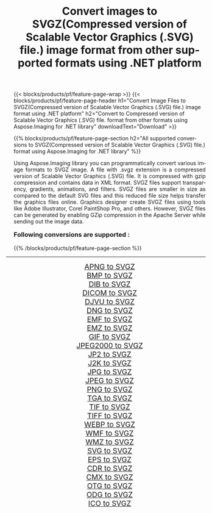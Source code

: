 ﻿---
title: Convert images to SVGZ(Compressed version of Scalable Vector Graphics (.SVG) file.) image format from other supported formats using .NET platform 
weight: 3920
url: /net/conversion/to/svgz/ 
lang: en
langdirlevel: 2
locales: zh-hans,ja,it,ru,de,es,fr,nl,id,lt,pl,pt,vi,tr,ko,zh-hant,ar,hi,th,sv,cs,uk,he
description: Using Aspose.Imaging for .NET library it is easy to convert to SVGZ(Compressed version of Scalable Vector Graphics (.SVG) file.) from other supported image formats
---

{{< blocks/products/pf/feature-page-wrap >}}
{{< blocks/products/pf/feature-page-header h1="Convert Image Files to SVGZ(Compressed version of Scalable Vector Graphics (.SVG) file.) image format using .NET platform" h2="Convert to Compressed version of Scalable Vector Graphics (.SVG) file. format from other formats using Aspose.Imaging for .NET library" downloadText="Download" >}}


{{% blocks/products/pf/feature-page-section  h2="All supported conversions to SVGZ(Compressed version of Scalable Vector Graphics (.SVG) file.) format using Aspose.Imaging for .NET library" %}}
<p align=justify>Using Aspose.Imaging library you can programmatically convert various image formats to SVGZ image. A file with .svgz extension is a compressed version of Scalable Vector Graphics (.SVG) file. It is compressed with gzip compression and contains data in XML format. SVGZ files support transparency, gradients, animations, and filters. SVGZ files are smaller in size as compared to the default SVG files and this reduced file size helps transfer the graphics files online. Graphics designer create SVGZ files using tools like Adobe Illustrator, Corel PaintShop Pro, and others. However, SVGZ files can be generated by enabling GZip compression in the Apache Server while sending out the image data.</p>
<h3 style="margin-top:16px;">
Following conversions are supported :
</h3>
{{% /blocks/products/pf/feature-page-section %}}
<div class="container-fluid productfamilypage bg-gray">
    <div class="convertypes bg-gray agp-content section">
        <div class="container">
		<hr style="margin-left:-20px;"/>
		<div class="row other-converters" style="gap: 10px;font-size: 19px;text-align:center;">
		    <div class='col-md-3 other-converter remove-lp remove-rp'><a href="/imaging/net/conversion/apng-to-svgz/" style="padding:15px;">APNG to SVGZ</a></div>
<div class='col-md-3 other-converter remove-lp remove-rp'><a href="/imaging/net/conversion/bmp-to-svgz/" style="padding:15px;">BMP to SVGZ</a></div>
<div class='col-md-3 other-converter remove-lp remove-rp'><a href="/imaging/net/conversion/dib-to-svgz/" style="padding:15px;">DIB to SVGZ</a></div>
<div class='col-md-3 other-converter remove-lp remove-rp'><a href="/imaging/net/conversion/dicom-to-svgz/" style="padding:15px;">DICOM to SVGZ</a></div>
<div class='col-md-3 other-converter remove-lp remove-rp'><a href="/imaging/net/conversion/djvu-to-svgz/" style="padding:15px;">DJVU to SVGZ</a></div>
<div class='col-md-3 other-converter remove-lp remove-rp'><a href="/imaging/net/conversion/dng-to-svgz/" style="padding:15px;">DNG to SVGZ</a></div>
<div class='col-md-3 other-converter remove-lp remove-rp'><a href="/imaging/net/conversion/emf-to-svgz/" style="padding:15px;">EMF to SVGZ</a></div>
<div class='col-md-3 other-converter remove-lp remove-rp'><a href="/imaging/net/conversion/emz-to-svgz/" style="padding:15px;">EMZ to SVGZ</a></div>
<div class='col-md-3 other-converter remove-lp remove-rp'><a href="/imaging/net/conversion/gif-to-svgz/" style="padding:15px;">GIF to SVGZ</a></div>
<div class='col-md-3 other-converter remove-lp remove-rp'><a href="/imaging/net/conversion/jpeg2000-to-svgz/" style="padding:15px;">JPEG2000 to SVGZ</a></div>
<div class='col-md-3 other-converter remove-lp remove-rp'><a href="/imaging/net/conversion/jp2-to-svgz/" style="padding:15px;">JP2 to SVGZ</a></div>
<div class='col-md-3 other-converter remove-lp remove-rp'><a href="/imaging/net/conversion/j2k-to-svgz/" style="padding:15px;">J2K to SVGZ</a></div>
<div class='col-md-3 other-converter remove-lp remove-rp'><a href="/imaging/net/conversion/jpg-to-svgz/" style="padding:15px;">JPG to SVGZ</a></div>
<div class='col-md-3 other-converter remove-lp remove-rp'><a href="/imaging/net/conversion/jpeg-to-svgz/" style="padding:15px;">JPEG to SVGZ</a></div>
<div class='col-md-3 other-converter remove-lp remove-rp'><a href="/imaging/net/conversion/png-to-svgz/" style="padding:15px;">PNG to SVGZ</a></div>
<div class='col-md-3 other-converter remove-lp remove-rp'><a href="/imaging/net/conversion/tga-to-svgz/" style="padding:15px;">TGA to SVGZ</a></div>
<div class='col-md-3 other-converter remove-lp remove-rp'><a href="/imaging/net/conversion/tif-to-svgz/" style="padding:15px;">TIF to SVGZ</a></div>
<div class='col-md-3 other-converter remove-lp remove-rp'><a href="/imaging/net/conversion/tiff-to-svgz/" style="padding:15px;">TIFF to SVGZ</a></div>
<div class='col-md-3 other-converter remove-lp remove-rp'><a href="/imaging/net/conversion/webp-to-svgz/" style="padding:15px;">WEBP to SVGZ</a></div>
<div class='col-md-3 other-converter remove-lp remove-rp'><a href="/imaging/net/conversion/wmf-to-svgz/" style="padding:15px;">WMF to SVGZ</a></div>
<div class='col-md-3 other-converter remove-lp remove-rp'><a href="/imaging/net/conversion/wmz-to-svgz/" style="padding:15px;">WMZ to SVGZ</a></div>
<div class='col-md-3 other-converter remove-lp remove-rp'><a href="/imaging/net/conversion/svg-to-svgz/" style="padding:15px;">SVG to SVGZ</a></div>
<div class='col-md-3 other-converter remove-lp remove-rp'><a href="/imaging/net/conversion/eps-to-svgz/" style="padding:15px;">EPS to SVGZ</a></div>
<div class='col-md-3 other-converter remove-lp remove-rp'><a href="/imaging/net/conversion/cdr-to-svgz/" style="padding:15px;">CDR to SVGZ</a></div>
<div class='col-md-3 other-converter remove-lp remove-rp'><a href="/imaging/net/conversion/cmx-to-svgz/" style="padding:15px;">CMX to SVGZ</a></div>
<div class='col-md-3 other-converter remove-lp remove-rp'><a href="/imaging/net/conversion/otg-to-svgz/" style="padding:15px;">OTG to SVGZ</a></div>
<div class='col-md-3 other-converter remove-lp remove-rp'><a href="/imaging/net/conversion/odg-to-svgz/" style="padding:15px;">ODG to SVGZ</a></div>
<div class='col-md-3 other-converter remove-lp remove-rp'><a href="/imaging/net/conversion/ico-to-svgz/" style="padding:15px;">ICO to SVGZ</a></div>
                </div>
        </div>
    </div>
</div>
<br/>

